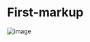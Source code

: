 # First-markup
![image](https://user-images.githubusercontent.com/113387069/192397386-354b533c-ca3b-4fbb-ad3a-227234e354d9.png)
